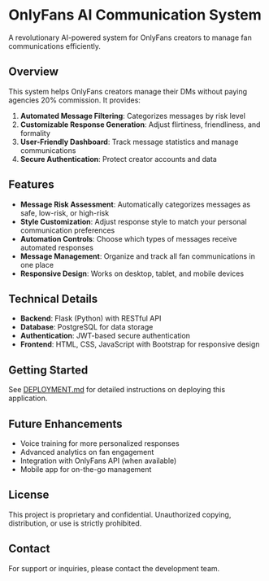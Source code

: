 # OnlyFans AI Communication System

A revolutionary AI-powered system for OnlyFans creators to manage fan communications efficiently.

## Overview

This system helps OnlyFans creators manage their DMs without paying agencies 20% commission. It provides:

1. **Automated Message Filtering**: Categorizes messages by risk level
2. **Customizable Response Generation**: Adjust flirtiness, friendliness, and formality
3. **User-Friendly Dashboard**: Track message statistics and manage communications
4. **Secure Authentication**: Protect creator accounts and data

## Features

- **Message Risk Assessment**: Automatically categorizes messages as safe, low-risk, or high-risk
- **Style Customization**: Adjust response style to match your personal communication preferences
- **Automation Controls**: Choose which types of messages receive automated responses
- **Message Management**: Organize and track all fan communications in one place
- **Responsive Design**: Works on desktop, tablet, and mobile devices

## Technical Details

- **Backend**: Flask (Python) with RESTful API
- **Database**: PostgreSQL for data storage
- **Authentication**: JWT-based secure authentication
- **Frontend**: HTML, CSS, JavaScript with Bootstrap for responsive design

## Getting Started

See [DEPLOYMENT.md](DEPLOYMENT.md) for detailed instructions on deploying this application.

## Future Enhancements

- Voice training for more personalized responses
- Advanced analytics on fan engagement
- Integration with OnlyFans API (when available)
- Mobile app for on-the-go management

## License

This project is proprietary and confidential. Unauthorized copying, distribution, or use is strictly prohibited.

## Contact

For support or inquiries, please contact the development team.
